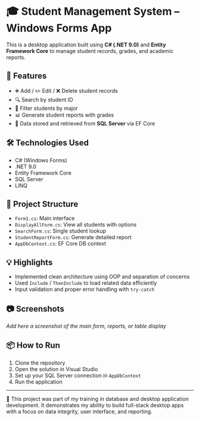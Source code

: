 # 🎓 Student Management System – Windows Forms App

This is a desktop application built using **C# (.NET 9.0)** and **Entity Framework Core** to manage student records, grades, and academic reports.

## 📌 Features

- ➕ Add / ✏️ Edit / ❌ Delete student records  
- 🔍 Search by student ID  
- 🧾 Filter students by major  
- 📊 Generate student reports with grades  
- 💾 Data stored and retrieved from **SQL Server** via EF Core

## 🛠️ Technologies Used

- C# (Windows Forms)
- .NET 9.0
- Entity Framework Core
- SQL Server
- LINQ

## 🧩 Project Structure

- `Form1.cs`: Main interface
- `DisplayAllForm.cs`: View all students with options
- `SearchForm.cs`: Single student lookup
- `StudentReportForm.cs`: Generate detailed report
- `AppDbContext.cs`: EF Core DB context

## 💡 Highlights

- Implemented clean architecture using OOP and separation of concerns  
- Used `Include` / `ThenInclude` to load related data efficiently  
- Input validation and proper error handling with `try-catch`

## 📷 Screenshots

*Add here a screenshot of the main form, reports, or table display*

## 📦 How to Run

1. Clone the repository  
2. Open the solution in Visual Studio  
3. Set up your SQL Server connection in `AppDbContext`  
4. Run the application

---

🎯 This project was part of my training in database and desktop application development. It demonstrates my ability to build full-stack desktop apps with a focus on data integrity, user interface, and reporting.

